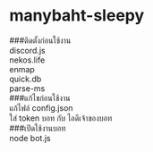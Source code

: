 # manybaht-sleepy
###ติดตั้งก่อนใช้งาน<br />
discord.js<br />
nekos.life<br />
enmap<br />
quick.db<br />
parse-ms<br />
###แก้ไขก่อนใช้งาน<br />
แก้ไฟล์ config.json<br />
ใส่ token บอท กับ ไอดีเจ้าของบอท<br />
###เปิดใช้งานบอท<br />
node bot.js
